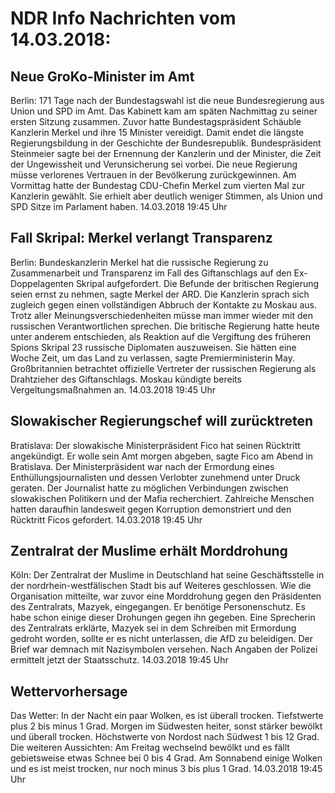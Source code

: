 # NDR Info Nachrichten vom 14.03.2018:


## Neue GroKo-Minister im Amt
Berlin:      171 Tage nach der Bundestagswahl ist die neue Bundesregierung aus Union und SPD im Amt. Das Kabinett kam am späten Nachmittag zu seiner ersten Sitzung zusammen. Zuvor hatte Bundestagspräsident Schäuble Kanzlerin Merkel und ihre 15 Minister vereidigt. Damit endet die längste Regierungsbildung in der Geschichte der Bundesrepublik. Bundespräsident Steinmeier sagte bei der Ernennung der Kanzlerin und der Minister, die Zeit der Ungewissheit und Verunsicherung sei vorbei. Die neue Regierung müsse verlorenes Vertrauen in der Bevölkerung zurückgewinnen. Am Vormittag hatte der Bundestag CDU-Chefin Merkel zum vierten Mal zur Kanzlerin gewählt. Sie erhielt aber deutlich weniger Stimmen, als Union und SPD Sitze im Parlament haben. 14.03.2018 19:45 Uhr 

## Fall Skripal: Merkel verlangt Transparenz
Berlin: Bundeskanzlerin Merkel hat die russische Regierung zu Zusammenarbeit und Transparenz im Fall des Giftanschlags auf den Ex-Doppelagenten Skripal aufgefordert. Die Befunde der britischen Regierung seien ernst zu nehmen, sagte Merkel der ARD. Die Kanzlerin sprach sich zugleich gegen einen vollständigen Abbruch der Kontakte zu Moskau aus. Trotz aller Meinungsverschiedenheiten müsse man immer wieder mit den russischen Verantwortlichen sprechen. Die britische Regierung hatte heute unter anderem entschieden, als Reaktion auf die Vergiftung des früheren Spions Skripal 23 russische Diplomaten auszuweisen. Sie hätten eine Woche Zeit, um das Land zu verlassen, sagte Premierministerin May. Großbritannien betrachtet offizielle Vertreter der russischen Regierung als Drahtzieher des Giftanschlags. Moskau kündigte bereits Vergeltungsmaßnahmen an. 14.03.2018 19:45 Uhr 

## Slowakischer Regierungschef will zurücktreten
Bratislava: Der slowakische Ministerpräsident Fico hat seinen Rücktritt angekündigt. Er wolle sein Amt morgen abgeben, sagte Fico am Abend in Bratislava. Der Ministerpräsident war nach der Ermordung eines Enthüllungsjournalisten und dessen Verlobter zunehmend unter Druck geraten. Der Journalist hatte zu möglichen Verbindungen zwischen slowakischen Politikern und der Mafia recherchiert. Zahlreiche Menschen hatten daraufhin landesweit gegen Korruption demonstriert und den Rücktritt Ficos gefordert. 14.03.2018 19:45 Uhr 

## Zentralrat der Muslime erhält Morddrohung
Köln: Der Zentralrat der Muslime in Deutschland hat seine Geschäftsstelle in der nordrhein-westfälischen Stadt bis auf Weiteres geschlossen. Wie die Organisation mitteilte, war zuvor eine Morddrohung gegen den Präsidenten des Zentralrats, Mazyek, eingegangen. Er benötige Personenschutz. Es habe schon einige dieser Drohungen gegen ihn gegeben. Eine Sprecherin des Zentralrats erklärte, Mazyek sei in dem Schreiben mit Ermordung gedroht worden, sollte er es nicht unterlassen, die AfD zu beleidigen. Der Brief war demnach mit Nazisymbolen versehen. Nach Angaben der Polizei ermittelt jetzt der Staatsschutz. 14.03.2018 19:45 Uhr 

## Wettervorhersage
Das Wetter: In der Nacht ein paar Wolken, es ist überall trocken. Tiefstwerte plus 2 bis minus 1 Grad. Morgen im Südwesten heiter, sonst stärker bewölkt und überall trocken. Höchstwerte von Nordost nach Südwest 1 bis 12 Grad. Die weiteren Aussichten: Am Freitag wechselnd bewölkt und es fällt gebietsweise etwas Schnee bei 0 bis 4 Grad. Am Sonnabend einige Wolken und es ist meist trocken, nur noch minus 3 bis plus 1 Grad. 14.03.2018 19:45 Uhr 
